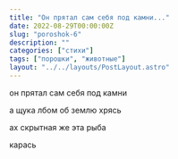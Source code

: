 ```yaml
---
title: "Он прятал сам себя под камни..."
date: 2022-08-29T00:00:00Z
slug: "poroshok-6"
description: ""
categories: ["стихи"]
tags: ["порошки", "животные"]
layout: "../../layouts/PostLayout.astro"
---
```


он прятал сам себя под камни

а щука лбом об землю хрясь

ах скрытная же эта рыба

карась
